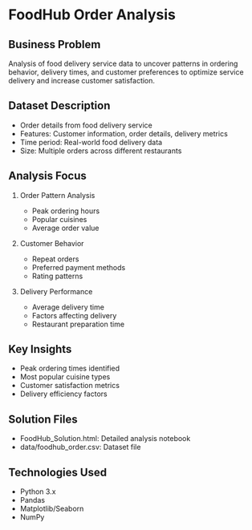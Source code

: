 # FoodHub Order Analysis

## Business Problem
Analysis of food delivery service data to uncover patterns in ordering behavior, delivery times, and customer preferences to optimize service delivery and increase customer satisfaction.

## Dataset Description
- Order details from food delivery service
- Features: Customer information, order details, delivery metrics
- Time period: Real-world food delivery data
- Size: Multiple orders across different restaurants

## Analysis Focus
1. Order Pattern Analysis
   - Peak ordering hours
   - Popular cuisines
   - Average order value

2. Customer Behavior
   - Repeat orders
   - Preferred payment methods
   - Rating patterns

3. Delivery Performance
   - Average delivery time
   - Factors affecting delivery
   - Restaurant preparation time

## Key Insights
- Peak ordering times identified
- Most popular cuisine types
- Customer satisfaction metrics
- Delivery efficiency factors

## Solution Files
- FoodHub_Solution.html: Detailed analysis notebook
- data/foodhub_order.csv: Dataset file

## Technologies Used
- Python 3.x
- Pandas
- Matplotlib/Seaborn
- NumPy
